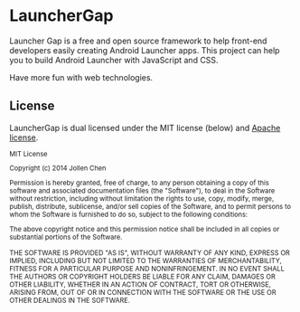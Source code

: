 # LauncherGap

Launcher Gap is a free and open source framework to help front-end developers easily creating Android Launcher apps. This project can help you to build Android Launcher with JavaScript and CSS. 

Have more fun with web technologies.

## License

LauncherGap is dual licensed under the MIT license (below) and [Apache license](http://www.apache.org/licenses/LICENSE-2.0.html).


<small>
MIT License

Copyright (c) 2014 Jollen Chen

Permission is hereby granted, free of charge, to any person obtaining a copy of this software and associated documentation files (the "Software"), to deal in the Software without restriction, including without limitation the rights to use, copy, modify, merge, publish, distribute, sublicense, and/or sell copies of the Software, and to permit persons to whom the Software is furnished to do so, subject to the following conditions:

The above copyright notice and this permission notice shall be included in all copies or substantial portions of the Software.

THE SOFTWARE IS PROVIDED "AS IS", WITHOUT WARRANTY OF ANY KIND, EXPRESS OR IMPLIED, INCLUDING BUT NOT LIMITED TO THE WARRANTIES OF MERCHANTABILITY, FITNESS FOR A PARTICULAR PURPOSE AND NONINFRINGEMENT. IN NO EVENT SHALL THE AUTHORS OR COPYRIGHT HOLDERS BE LIABLE FOR ANY CLAIM, DAMAGES OR OTHER LIABILITY, WHETHER IN AN ACTION OF CONTRACT, TORT OR OTHERWISE, ARISING FROM, OUT OF OR IN CONNECTION WITH THE SOFTWARE OR THE USE OR OTHER DEALINGS IN THE SOFTWARE.
</small>